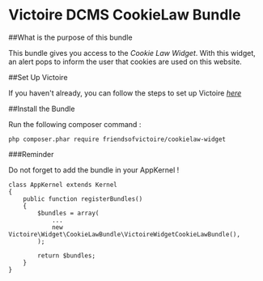 Victoire DCMS CookieLaw Bundle
============

##What is the purpose of this bundle

This bundle gives you access to the *Cookie Law Widget*.
With this widget, an alert pops to inform the user that cookies are used on this website.

##Set Up Victoire

If you haven't already, you can follow the steps to set up Victoire *[here](https://github.com/Victoire/victoire/blob/master/setup.md)*

##Install the Bundle

Run the following composer command :

    php composer.phar require friendsofvictoire/cookielaw-widget

###Reminder

Do not forget to add the bundle in your AppKernel !

    class AppKernel extends Kernel
    {
        public function registerBundles()
        {
            $bundles = array(
                ...
                new Victoire\Widget\CookieLawBundle\VictoireWidgetCookieLawBundle(),
            );

            return $bundles;
        }
    }
